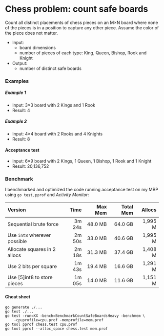 # Chess problem: count safe boards

Count all distinct placements of chess pieces on an M×N board where none of the pieces is in a position to capture any other piece. Assume the color of the piece does not matter.

- Input:
  - board dimensions
  - number of pieces of each type: King, Queen, Bishop, Rook and Knight
- Output:
  - number of distinct safe boards

### Examples

##### Example 1

- Input: 3×3 board with 2 Kings and 1 Rook
- Result: 4

##### Example 2

- Input: 4×4 board with 2 Rooks and 4 Knights
- Result: 8

#### Acceptance test

- Input: 6×9 board with 2 Kings, 1 Queen, 1 Bishop, 1 Rook and 1 Knight
- Result: 20,136,752

### Benchmark

I benchmarked and optimized the code running acceptance test on my MBP using `go test`, `pprof` and _Activity Monitor_:

| Version                      | Time   | Max Mem | Total Mem | Allocs  |
| :--------------------------- | -----: | ------: | --------: | ------: |
| Sequential brute force       | 3m 24s | 48.0 MB |   64.0 GB | 1,995 M |
| Use `int8` wherever possible | 2m 50s | 33.0 MB |   40.6 GB | 1,995 M |
| Allocate squares in 2 allocs | 2m 18s | 31.3 MB |   37.4 GB | 1,408 M |
| Use 2 bits per square        | 1m 43s | 19.4 MB |   16.6 GB | 1,291 M |
| Use [5]int8 to store pieces  | 1m 05s | 14.0 MB |   11.6 GB | 1,151 M |

#### Cheat sheet

```
go generate ./...
go test ./...
go test -run=XX -bench=BenchmarkCountSafeBoardsHeavy -benchmem \
    -cpuprofile=cpu.prof -memprofile=mem.prof
go tool pprof chess.test cpu.prof
go tool pprof --alloc_space chess.test mem.prof
```
